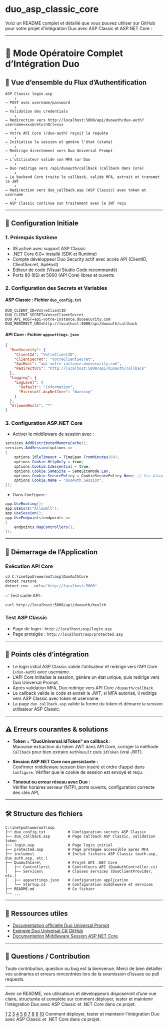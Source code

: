 # duo_asp_classic_core

Voici un README complet et détaillé que vous pouvez utiliser sur GitHub pour votre projet d’intégration Duo avec ASP Classic et ASP.NET Core :

***

# 🚀 Mode Opératoire Complet d’Intégration Duo

## 🎯 Vue d’ensemble du Flux d’Authentification

```plaintext
ASP Classic login.asp
    ↓
→ POST avec username/password
    ↓
→ Validation des credentials
    ↓
→ Redirection vers http://localhost:5000/api/duoauth/duo-auth?username=xxx&returnUrl=xxx
    ↓
→ Votre API Core (/duo-auth) reçoit la requête
    ↓
→ Initialise la session et génère l’état (state)
    ↓
→ Redirige directement vers Duo Universal Prompt
    ↓
→ L’utilisateur valide son MFA sur Duo
    ↓
→ Duo redirige vers /api/duoauth/callback (callback dans Core)
    ↓
→ Le backend Core traite le callback, valide MFA, extrait et transmet le JWT
    ↓
→ Redirection vers duo_callback.asp (ASP Classic) avec token et username
    ↓
→ ASP Classic continue son traitement avec le JWT reçu
```

***

## 🔧 Configuration Initiale

### 1. Prérequis Système

- IIS activé avec support ASP Classic
- .NET Core 6.0+ installé (SDK et Runtime)
- Compte développeur Duo Security actif avec accès API (ClientID, ClientSecret, ApiHost)
- Éditeur de code (Visual Studio Code recommandé)
- Ports 80 (IIS) et 5000 (API Core) libres et ouverts

### 2. Configuration des Secrets et Variables

#### ASP Classic : Fichier `duo_config.txt`

```
DUO_CLIENT_ID=VotreClientID
DUO_CLIENT_SECRET=VotreClientSecret
DUO_API_HOST=api-votre-instance.duosecurity.com
DUO_REDIRECT_URI=http://localhost:5000/api/duoauth/callback
```

#### API Core : Fichier `appsettings.json`

```json
{
  "DuoSecurity": {
    "ClientId": "VotreClientID",
    "ClientSecret": "VotreClientSecret",
    "ApiHost": "api-votre-instance.duosecurity.com",
    "RedirectUri": "http://localhost:5000/api/duoauth/callback"
  },
  "Logging": {
    "LogLevel": {
      "Default": "Information",
      "Microsoft.AspNetCore": "Warning"
    }
  },
  "AllowedHosts": "*"
}
```

### 3. Configuration ASP.NET Core

- Activer le middleware de session avec :

```csharp
services.AddDistributedMemoryCache();
services.AddSession(options =>
{
    options.IdleTimeout = TimeSpan.FromMinutes(60);
    options.Cookie.HttpOnly = true;
    options.Cookie.IsEssential = true;
    options.Cookie.SameSite = SameSiteMode.Lax;
    options.Cookie.SecurePolicy = CookieSecurePolicy.None; // Use Always en prod https
    options.Cookie.Name = "DuoAuth.Session";
});
```

- Dans `Configure` :

```csharp
app.UseRouting();
app.UseCors("AllowAll");
app.UseSession();
app.UseEndpoints(endpoints =>
{
    endpoints.MapControllers();
});
```

***

## 🚀 Démarrage de l’Application

### Exécution API Core

```powershell
cd C:\inetpub\wwwroot\asp\DuoAuthCore
dotnet restore
dotnet run --urls="http://localhost:5000"
```

✅ Test santé API :

```bash
curl http://localhost:5000/api/duoauth/health
```

### Test ASP Classic

- Page de login : `http://localhost/asp/login.asp`
- Page protégée : `http://localhost/asp/protected.asp`

***

## 🎯 Points clés d’intégration

- Le login initial ASP Classic valide l’utilisateur et redirige vers l’API Core (`/duo-auth`) avec username.
- L’API Core initialise la session, génère un état unique, puis redirige vers Duo Universal Prompt.
- Après validation MFA, Duo redirige vers API Core `/duoauth/callback`.
- Le callback valide le code et extrait le JWT, si MFA autorisé, il redirige vers ASP Classic avec token et username.
- La page `duo_callback.asp` valide la forme du token et démarre la session utilisateur ASP Classic.

***

## ⚠️ Erreurs courantes & solutions

- **Token = "DuoUniversal.IdToken" en callback :**  
  Mauvaise extraction du token JWT dans API Core, corriger la méthode `Callback` pour bien extraire `AuthResult` puis `IdToken` (vrai JWT).

- **Session ASP.NET Core non persistante :**  
  Confirmer middleware session bien inséré et ordre d’appel dans `Configure`. Vérifier que le cookie de session est envoyé et reçu.

- **Timeout ou erreur réseau avec Duo :**  
  Vérifier horaires serveur (NTP), ports ouverts, configuration correcte des clés API,

***

## 🛠 Structure des fichiers

```plaintext
C:\inetpub\wwwroot\asp
├── duo_config.txt          # Configuration secrets ASP Classic
├── duo_callback.asp        # Page callback ASP Classic, validation token
├── login.asp               # Page login initial
├── protected.asp           # Page protégée accessible après MFA
├── includes\               # Inclut fichiers ASP Classic (auth.asp, duo_auth.asp, etc.)
├── DuoAuthCore\            # Projet API .NET Core
│   ├── Controllers\        # Contrôleurs API (DuoAuthController.cs)
│   ├── Services\           # Classes services (DuoClientProvider, etc.)
│   ├── appsettings.json    # Configuration application
│   └── Startup.cs          # Configuration middleware et services
├── README.md               # Ce fichier
└── ...
```

***

## 🔗 Ressources utiles

- [Documentation officielle Duo Universal Prompt](https://duo.com/docs/duoweb)
- [Exemple Duo Universal C# GitHub](https://github.com/duosecurity/duo_universal_csharp)
- [Documentation Middleware Session ASP.NET Core](https://learn.microsoft.com/en-us/aspnet/core/fundamentals/app-state?view=aspnetcore-9.0)

***

## 🙋 Questions / Contribution

Toute contribution, question ou bug est la bienvenue. Merci de bien détailler vos scénarios et erreurs rencontrées lors de la soumission d’issues ou pull requests.

***

Avec ce README, vos utilisateurs et développeurs disposeront d’une vue claire, structurée et complète sur comment déployer, tester et maintenir l’intégration Duo avec ASP Classic et .NET Core dans ce projet.

[1](https://duo.com/docs/duoweb)
[2](https://github.com/duosecurity/duo_universal_nodejs/blob/main/example/README.md)
[3](https://github.com/duosecurity/duo_universal_java)
[4](https://docs.github.com/en/authentication/securing-your-account-with-two-factor-authentication-2fa/configuring-two-factor-authentication)
[5](https://github.com/duosecurity)
[6](https://gist.github.com/martensonbj/6bf2ec2ed55f5be723415ea73c4557c4)
[7](https://github.com/duosecurity/duo_java)
[8](https://github.com/duosecurity/duo_universal_csharp)
[9](https://www.youtube.com/watch?v=eVGEea7adDM)
[10](https://dev.to/sumonta056/github-readme-template-for-personal-projects-3lka)
Comment déployer, tester et maintenir l’intégration Duo avec ASP Classic et .NET Core dans ce projet.
